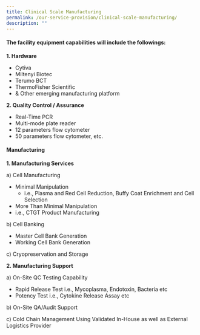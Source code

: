 ```yaml
---
title: Clinical Scale Manufacturing
permalink: /our-service-provision/clinical-scale-manufacturing/
description: ""
---
```

#### The facility equipment capabilities will include the followings:

**1.	Hardware**
- Cytiva
- Miltenyi Biotec
- Terumo BCT
- ThermoFisher Scientific 
- &amp; Other emerging manufacturing platform

**2.	Quality Control / Assurance**
- Real-Time PCR
- Multi-mode plate reader
- 12 parameters flow cytometer
- 50 parameters flow cytometer,   etc.

#### Manufacturing

**1.	Manufacturing Services**

a)	Cell Manufacturing
- Minimal Manipulation 
	-	i.e., Plasma and Red Cell Reduction, Buffy Coat Enrichment and Cell Selection
- More Than Minimal Manipulation 
-	i.e., CTGT Product Manufacturing

b)	Cell Banking
- Master Cell Bank Generation
- Working Cell Bank Generation

c)	Cryopreservation and Storage

**2.	Manufacturing Support**

a)	On-Site QC Testing Capability

-	Rapid Release Test i.e., Mycoplasma, Endotoxin, Bacteria etc
-	Potency Test i.e., Cytokine Release Assay etc

b)	On-Site QA/Audit Support

c)	Cold Chain Management Using Validated In-House as well as External Logistics Provider